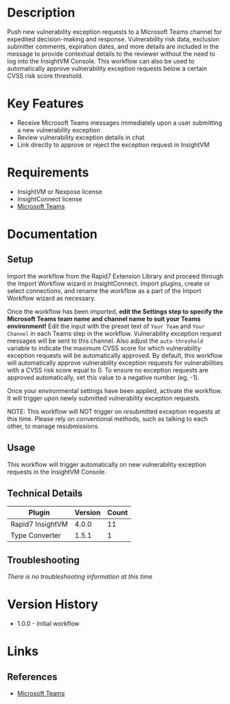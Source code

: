 # Description

Push new vulnerability exception requests to a Microsoft Teams channel for expedited decision-making and response. Vulnerability risk data, exclusion submitter comments, expiration dates, and more details are included in the message to provide contextual details to the reviewer without the need to log into the InsightVM Console. This workflow can also be used to automatically approve vulnerability exception requests below a certain CVSS risk score threshold.

# Key Features

* Receive Microsoft Teams messages immediately upon a user submitting a new vulnerability exception
* Review vulnerability exception details in chat
* Link directly to approve or reject the exception request in InsightVM

# Requirements

* InsightVM or Nexpose license
* InsightConnect license
* [Microsoft Teams](https://insightconnect.help.rapid7.com/docs/microsoft-teams)

# Documentation

## Setup

Import the workflow from the Rapid7 Extension Library and proceed through the Import Workflow wizard in InsightConnect. Import plugins, create or select connections, and rename the workflow as a part of the Import Workflow wizard as necessary.

Once the workflow has been imported, **edit the Settings step to specify the Microsoft Teams team name and channel name to suit your Teams environment!** Edit the input with the preset text of `Your Team` and `Your Channel` in each Teams step in the workflow. Vulnerability exception request messages will be sent to this channel. Also adjust the `auto-threshold` variable to indicate the maximum CVSS score for which vulnerability exception requests will be automatically approved. By default, this workflow will automatically approve vulnerability exception requests for vulnerabilities with a CVSS risk score equal to 0. To ensure no exception requests are approved automatically, set this value to a negative number (eg, -1). 

Once your environmental settings have been applied, activate the workflow. It will trigger upon newly submitted vulnerability exception requests.

NOTE: This workflow will NOT trigger on *re*submitted exception requests at this time. Please rely on conventional methods, such as talking to each other, to manage resubmissions.

## Usage

This workflow will trigger automatically on new vulnerability exception requests in the InsightVM Console.

## Technical Details


|Plugin|Version|Count|
|----|----|--------|
|Rapid7 InsightVM|4.0.0|11|
|Type Converter|1.5.1|1|

## Troubleshooting

_There is no troubleshooting information at this time_

# Version History

* 1.0.0 - Initial workflow

# Links

## References

* [Microsoft Teams](https://insightconnect.help.rapid7.com/docs/microsoft-teams)

